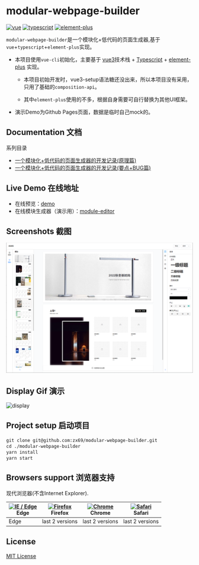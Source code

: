 # modular-webpage-builder

[![vue](https://img.shields.io/badge/vue-3.2.13-brightgreen.svg)](https://github.com/vuejs/core) [![typescript](https://img.shields.io/badge/typescript-4.5.5-blue.svg)](https://github.com/microsoft/TypeScript) [![element-plus](https://img.shields.io/badge/element--plus-2.2.12-yellow.svg)](https://github.com/element-plus/element-plus)

`modular-webpage-builder`是一个模块化+低代码的页面生成器,基于`vue`+`typescript`+`element-plus`实现。

- 本项目使用`vue-cli`初始化，主要基于 [vue3](https://github.com/vuejs/core)技术栈 + [Typescript](https://github.com/microsoft/TypeScript) + [element-plus](https://github.com/element-plus/element-plus) 实现。

    - 本项目初始开发时，vue3-setup语法糖还没出来，所以本项目没有采用，只用了基础的`composition-api`。

    - 其中`element-plus`使用的不多，根据自身需要可自行替换为其他UI框架。

- 演示Demo为Github Pages页面，数据是临时自己mock的。


## Documentation 文档
系列目录
- [一个模块化+低代码的页面生成器的开发记录(原理篇)](https://juejin.cn/post/7154961270569959454)
- [一个模块化+低代码的页面生成器的开发记录(要点+BUG篇)](https://juejin.cn/post/7154963876528783368)

## Live Demo 在线地址
- 在线预览：[demo](https://zx69.github.io/modular-webpage-builder/index.html)
- 在线模块生成器（演示用）：[module-editor](https://zx69.github.io/modular-webpage-builder/#/moduleEditor)

## Screenshots 截图

![homepage](https://github.com/zx69/front-end-articles/blob/main/modular-webpage-builder/images/builder-main-preview.png)

## Display Gif 演示
![display](https://github.com/zx69/front-end-articles/blob/main/modular-webpage-builder/images/display-video-2.gif)

## Project setup 启动项目
```
git clone git@github.com:zx69/modular-webpage-builder.git
cd ./modular-webpage-builder
yarn install
yarn start
```

## Browsers support 浏览器支持

现代浏览器(不含Internet Explorer).

| [<img src="https://raw.githubusercontent.com/alrra/browser-logos/master/src/edge/edge_48x48.png" alt="IE / Edge" width="24px" height="24px" />](http://godban.github.io/browsers-support-badges/)</br>Edge | [<img src="https://raw.githubusercontent.com/alrra/browser-logos/master/src/firefox/firefox_48x48.png" alt="Firefox" width="24px" height="24px" />](http://godban.github.io/browsers-support-badges/)</br>Firefox | [<img src="https://raw.githubusercontent.com/alrra/browser-logos/master/src/chrome/chrome_48x48.png" alt="Chrome" width="24px" height="24px" />](http://godban.github.io/browsers-support-badges/)</br>Chrome | [<img src="https://raw.githubusercontent.com/alrra/browser-logos/master/src/safari/safari_48x48.png" alt="Safari" width="24px" height="24px" />](http://godban.github.io/browsers-support-badges/)</br>Safari |
| --------- | --------- | --------- | --------- |
| Edge | last 2 versions| last 2 versions| last 2 versions

## License

[MIT License](https://github.com/Armour/vue-typescript-admin-template/blob/master/LICENSE)
